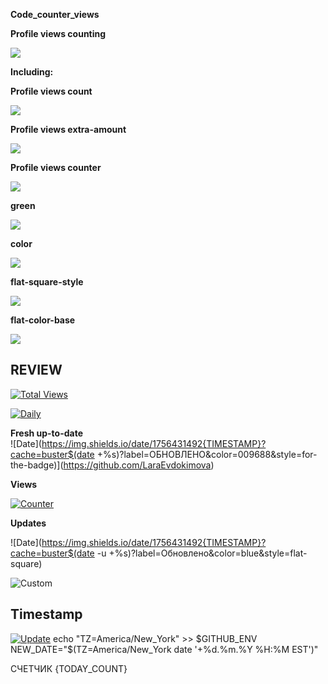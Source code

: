 **Code_counter_views**

**Profile views counting**

![](https://komarev.com/ghpvc/?username=LaraEvdokimova&color=green&style=for-the-badge&label=PROFILE+VIEW+COUNTINGS&base=100500)

**Including:**

**Profile views count**

![](https://komarev.com/ghpvc/?username=LaraEvdokimova&label=PROFILE+VIEWS+COUNT)

**Profile views extra-amount**

![](https://komarev.com/ghpvc/?username=LaraEvdokimova&abbreviated=true)

**Profile views counter**

![](https://komarev.com/ghpvc/?username=LaraEvdokimova)

**green**

![](https://komarev.com/ghpvc/?username=LaraEvdokimova&color=green)

**color**

![](https://komarev.com/ghpvc/?username=LaraEvdokimova&color=dc143c)

**flat-square-style**

![](https://komarev.com/ghpvc/?username=LaraEvdokimova&style=flat-square)

**flat-color-base**

![](https://komarev.com/ghpvc/?username=LaraEvdokimova&base=0)

## REVIEW

[![Total Views](https://komarev.com/ghpvc/?username=LaraEvdokimova&style=for-the-badge&label=ВСЕГО+ПРОСМОТРОВ&color=00FF00&base=100500)](https://github.com/LaraEvdokimova)

[![Daily](https://img.shields.io/badge/СЕГОДНЯ-{TODAY}-8A2BE2?logo=github&style=flat-square)]()

**Fresh up-to-date**  
![Date](https://img.shields.io/date/1756431492{TIMESTAMP}?cache=buster$(date +%s)?label=ОБНОВЛЕНО&color=009688&style=for-the-badge)](https://github.com/LaraEvdokimova)

**Views**  

[![Counter](https://img.shields.io/badge/Total_Views-100,836-brightgreen)](https://github.com/yourprofile)  

**Updates**  

![Date](https://img.shields.io/date/1756431492{TIMESTAMP}?cache=buster$(date -u +%s)?label=Обновлено&color=blue&style=flat-square)

![Custom](https://img.shields.io/badge/Счетчик-344-ff69b4?style=for-the-badge&logo=github&logoColor=white)

## Timestamp
[![Update](https://img.shields.io/date/1756431492{timestamp}?cache=buster&label=%D0%9E%D0%91%D0%9D%D0%9E%D0%92%D0%9B%D0%95%D0%9D%D0%9E&color=009688&style=for-the-badge&logo=github)](https://github.com/LaraEvdokimova)
echo "TZ=America/New_York" >> $GITHUB_ENV
NEW_DATE="$(TZ=America/New_York date '+%d.%m.%Y %H:%M EST')"

СЧЕТЧИК
{TODAY_COUNT}
